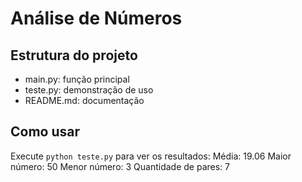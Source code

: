 # Análise de Números

## Estrutura do projeto
- main.py: função principal
- teste.py: demonstração de uso
- README.md: documentação

## Como usar
Execute `python teste.py` para ver os resultados:
Média: 19.06
Maior número: 50
Menor número: 3
Quantidade de pares: 7

